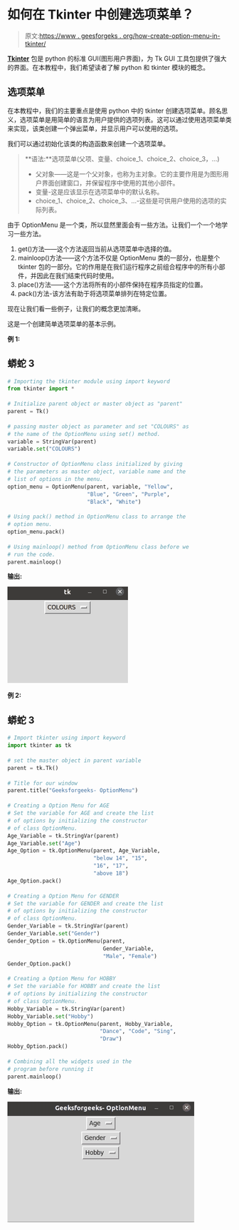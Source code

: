 # 如何在 Tkinter 中创建选项菜单？

> 原文:[https://www . geesforgeks . org/how-create-option-menu-in-tkinter/](https://www.geeksforgeeks.org/how-to-create-option-menu-in-tkinter/)

[**Tkinter**](https://www.geeksforgeeks.org/python-gui-tkinter/) 包是 python 的标准 GUI(图形用户界面)，为 Tk GUI 工具包提供了强大的界面。在本教程中，我们希望读者了解 python 和 tkinter 模块的概念。

## 选项菜单

在本教程中，我们的主要重点是使用 python 中的 tkinter 创建选项菜单。顾名思义，选项菜单是用简单的语言为用户提供的选项列表。这可以通过使用选项菜单类来实现，该类创建一个弹出菜单，并显示用户可以使用的选项。

我们可以通过初始化该类的构造函数来创建一个选项菜单。

> **语法:**选项菜单(父项、变量、choice_1、choice_2、choice_3，…)
> 
> *   父对象——这是一个父对象，也称为主对象。它的主要作用是为图形用户界面创建窗口，并保留程序中使用的其他小部件。
> *   变量-这是应该显示在选项菜单中的默认名称。
> *   choice_1、choice_2、choice_3、…-这些是可供用户使用的选项的实际列表。

由于 OptionMenu 是一个类，所以显然里面会有一些方法。让我们一个一个地学习一些方法。

1.  get()方法——这个方法返回当前从选项菜单中选择的值。
2.  mainloop()方法——这个方法不仅是 OptionMenu 类的一部分，也是整个 tkinter 包的一部分。它的作用是在我们运行程序之前组合程序中的所有小部件，并因此在我们结束代码时使用。
3.  place()方法——这个方法将所有的小部件保持在程序员指定的位置。
4.  pack()方法-该方法有助于将选项菜单排列在特定位置。

现在让我们看一些例子，让我们的概念更加清晰。

这是一个创建简单选项菜单的基本示例。

**例 1:**

## 蟒蛇 3

```py
# Importing the tkinter module using import keyword
from tkinter import *

# Initialize parent object or master object as "parent"
parent = Tk()

# passing master object as parameter and set "COLOURS" as
# the name of the OptionMenu using set() method.
variable = StringVar(parent)
variable.set("COLOURS")

# Constructor of OptionMenu class initialized by giving
# the parameters as master object, variable name and the
# list of options in the menu.
option_menu = OptionMenu(parent, variable, "Yellow",
                         "Blue", "Green", "Purple",
                         "Black", "White")

# Using pack() method in OptionMenu class to arrange the
# option menu.
option_menu.pack()

# Using mainloop() method from OptionMenu class before we
# run the code.
parent.mainloop()
```

**输出:**

![option menu tkinter](img/65a40386ed61c8371a476a8dc04b1c6a.png)

**例 2:**

## 蟒蛇 3

```py
# Import tkinter using import keyword
import tkinter as tk

# set the master object in parent variable
parent = tk.Tk()

# Title for our window
parent.title("Geeksforgeeks- OptionMenu")

# Creating a Option Menu for AGE
# Set the variable for AGE and create the list
# of options by initializing the constructor
# of class OptionMenu.
Age_Variable = tk.StringVar(parent)
Age_Variable.set("Age")
Age_Option = tk.OptionMenu(parent, Age_Variable,
                           "below 14", "15",
                           "16", "17",
                           "above 18")
Age_Option.pack()

# Creating a Option Menu for GENDER
# Set the variable for GENDER and create the list
# of options by initializing the constructor
# of class OptionMenu.
Gender_Variable = tk.StringVar(parent)
Gender_Variable.set("Gender")
Gender_Option = tk.OptionMenu(parent,
                              Gender_Variable,
                              "Male", "Female")
Gender_Option.pack()

# Creating a Option Menu for HOBBY
# Set the variable for HOBBY and create the list
# of options by initializing the constructor
# of class OptionMenu.
Hobby_Variable = tk.StringVar(parent)
Hobby_Variable.set("Hobby")
Hobby_Option = tk.OptionMenu(parent, Hobby_Variable,
                             "Dance", "Code", "Sing",
                             "Draw")
Hobby_Option.pack()

# Combining all the widgets used in the
# program before running it
parent.mainloop()
```

**输出:**

![tkinter option menu](img/ac5488ef8016faecd6d4057fb2562650.png)